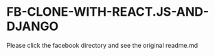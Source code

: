 # FB-CLONE-WITH-REACT.JS-AND-DJANGO
Please click the facebook directory and see the original readme.md

